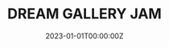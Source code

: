 ---
# draft: true
layout: jam
title: DREAM GALLERY JAM
date: 2023-01-01T00:00:00Z
images:
  - img/dream-gallery-jam/banner.png
description: DREAM GALLERY JAM. MAR 4-APR 9, 2023
games:
  - itch: va
    title: VA
    credit: XAQEXAIEH

  - itch: im-doing-better-now
    title: im doing better now
    credit: warning stripe
    
  - itch: encounter-at-roofpoint
    title: Encounter At Roofpoint
    credit: Suoivbo 2
    
  - itch: dream-immersion-therapy
    title: DREAM IMMERSION THERAPY
    credit: GIOVANNI
    
  - itch: dreamwater
    title: Dreamwater
    credit: I'm Drowning Here Bud
    
  - itch: choir-medals
    title: Choir Medals
    credit: agender pierrot
    
  - itch: behind-the-red-dais
    title: Behind The Red Dais
    credit: Earth Meridian
    
  - itch: undone
    title: undone
    credit: nervous system
    
  - itch: a-thesis-for-truth
    title: a Thesis for Truth
    credit:
      - Dr. One Ironautics 
      - Prof. Two Ironautics
  
  - itch: joey-wamones-highly-catered-delicatessen
    title: Joey Wamone's Highly Catered Delicatessen
    credit: JWSPD
  
  - itch: pepys
    title: "SAMUEL PEPYS: Dream Diarist"
    credit: TO BED
  
  - itch: topic-desire
    title: "Topic: desire"
    credit: pleiade
  
  - itch: joey-wamones-normal-bedtime-routine-that-is-absolutely-not-a-recurring-tooth-dec
    title: Joey Wamone's Normal Bedtime Routine That Is Absolutely Not A Recurring Tooth Decay Nightmare
    credit: Joey Wamone
  
  - itch: the-mouth-of-the-woods
    title: The Mouth Of The Woods
    credit: Jan U. Wine
  
  - itch: crisis-a-go-go
    title:  The Curious Tale of Crisis A-Go-Go
    credit: BashCrandicoot
  
  - itch: the-lamentation-of-the-forgotten-knight
    title: The Lamentation of the Forgotten Knight
    credit: Goretex
  
  - itch: traumakt4
    title: TRAUMAKT~4.SEXE
    credit: Protag Nude Incorporated
  
  - itch: make-your-ancestors-smile-upon-you
    title: make your ancestors smile upon you ૮₍ ˶>⤙<˶ ₎ა
    credit: the spirit of a broken fossil filled with determination ( •̯́ ^ •̯̀)
  
  - itch: sleep-paralysis-demon
    title: sleep paralysis demon
    credit: Henry Fuseli

  - itch: an-assembly
    title: An Assembly of Toppling Figures - Spring 2023 Senior Art Exhibition
    credit: Jacobi Ease

  - itch: peepers
    title: peepers
    credit: the developer
---